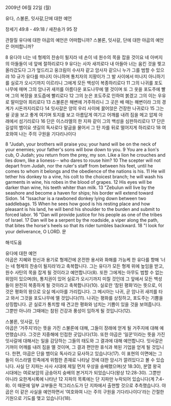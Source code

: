2009년 06월 22일 (월)

유다, 스불론, 잇사갈,단에 대한 예언



창세기 49:8 - 49:18 / 새찬송가 95 장


관찰질
유다에 대한 야곱의 예언은 어떠합니까?
스불론, 잇사갈, 단에 대한 야곱의 예언은 어떠합니까?

8 유다야 너는 네 형제의 찬송이 될지라 네 손이 네 원수의 목을 잡을 것이요 네 아버지의 아들들이 네 앞에 절하리로다 9 유다는 사자 새끼로다 내 아들아 너는 움킨 것을 찢고 올라갔도다 그가 엎드리고 웅크림이 수사자 같고 암사자 같으니 누가 그를 범할 수 있으랴 10 규가 유다를 떠나지 아니하며 통치자의 지팡이가 그 발 사이에서 떠나지 아니하기를 실로가 오시기까지 이르리니 그에게 모든 백성이 복종하리로다 11 그의 나귀를 포도나무에 매며 그의 암나귀 새끼를 아름다운 포도나무에 맬 것이며 또 그 옷을 포도주에 빨며 그의 복장을 포도즙에 빨리로다 12 그의 눈은 포도주로 인하여 붉겠고 그의 이는 우유로 말미암아 희리로다 13 스불론은 해변에 거주하리니 그 곳은 배 매는 해변이라 그의 경계가 시돈까지리로다 14 잇사갈은 양의 우리 사이에 꿇어앉은 건장한 나귀로다 15 그는 쉴 곳을 보고 좋게 여기며 토지를 보고 아름답게 여기고 어깨를 내려 짐을 메고 압제 아래에서 섬기리로다 16 단은 이스라엘의 한 지파 같이 그의 백성을 심판하리로다 17 단은 길섶의 뱀이요 샛길의 독사로다 말굽을 물어서 그 탄 자를 뒤로 떨어지게 하리로다 18 여호와여 나는 주의 구원을 기다리나이다  

8 "Judah, your brothers will praise you; your hand will be on the neck of your enemies; your father's sons will bow down to you. 9 You are a lion's cub, O Judah; you return from the prey, my son. Like a lion he crouches and lies down, like a lioness-- who dares to rouse him? 10 The scepter will not depart from Judah, nor the ruler's staff from between his feet, until he comes to whom it belongs and the obedience of the nations is his. 11 He will tether his donkey to a vine, his colt to the choicest branch; he will wash his garments in wine, his robes in the blood of grapes. 12 His eyes will be darker than wine, his teeth whiter than milk. 13 "Zebulun will live by the seashore and become a haven for ships; his border will extend toward Sidon. 
14 "Issachar is a rawboned donkey lying down between two saddlebags. 15 When he sees how good is his resting place and how pleasant is his land, he will bend his shoulder to the burden and submit to forced labor. 16 "Dan will provide justice for his people as one of the tribes of Israel. 17 Dan will be a serpent by the roadside, a viper along the path, that bites the horse's heels so that its rider tumbles backward. 
18 "I look for your deliverance, O LORD.
문

해석도움





유다에 대한 예언  
야곱은 지혜와 헌신과 용기로 형제간에 온전한 용서와 화해를 가능케 한 유다를 향해 ‘너는 네 형제의 찬송이 될지라’라고 축복합니다. 그는 유다가 모든 형제 위에 높임을 받고, 원수 사탄의 목을 잡게 될 것이라고 예언합니다(8). 또한 그에게는 아무도 범할 수 없는 위엄이 있으며(9), 통치권이 있어 실로가 오시기까지 미칠 것인데 그 앞에서 모든 백성들이 완전히 복종하게 될 것이라고 축복합니다(10). 실로란 ‘참된 평화’라는 뜻으로, 이것은 평화의 왕으로 오실 메시아를 가리킵니다. 그 메시아는 나귀, 곧 암나귀 새끼를 타고 와서 그것을 포도나무에 맬 것입니다(11). 나귀는 평화를 상징하고, 포도주는 기쁨을 상징합니다. 곧 실로가 통치할 때 견고한 평화와 넘치는 기쁨이 있을 것을 보여줍니다. 그뿐만 아니라 그때에는 참된 건강과 풍성이 임하게 될 것입니다(12).        

스불론, 잇사갈, 단  
야곱은 ‘거주지’라는 뜻을 가진 스불론에 대해, 그들이 장래에 얻게 될 거주지에 대해 예언했습니다. 그것은 지중해에 인접한 곳입니다(13). 또한 야곱은 ‘일꾼’이라는 뜻을 가진 잇사갈에 대해서는 일을 감당하는 그들의 태도와 그 결과에 대해 예언합니다. 잇사갈은 기꺼이 어깨를 내려 짐을 멜 것이며, 그 결과 편안한 휴식과 복된 기업을 얻게 될 것입니다. 한편, 야곱은 단을 뱀이요 독사라고 묘사하고 있습니다(17). 이 표현의 이면에는 그들이 이스라엘 민족에게 위험한 존재로 나타날 것에 대한 암시가 깔려있다고 볼 수 있습니다. 사실 단 지파는 사사 시대에 제일 먼저 우상을 숭배했으며(삿 18:30), 분열 왕국 시대에는 여로보암의 금송아지 숭배의 본거지가 되었습니다(왕상 12:28-30). 그뿐만 아니라 요한계시록에 나타난 12 지파의 목록에는 단 지파만 누락되어 있습니다(계 7:4-8). 이 때문에 일부 교부들은 적그리스도가 단 지파에서 출현할 것으로 추측했습니다. 야곱은 이 같은 사실을 예언하면서 ‘여호와여 나는 주의 구원을 기다리나이다’라는 간절한 기원으로 기도를 맺고 있습니다(18).